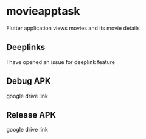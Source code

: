 # movieapptask
Flutter application views movies and its movie details


## Deeplinks 
I have opened an issue for deeplink feature


## Debug APK
google drive link


## Release APK
google drive link
